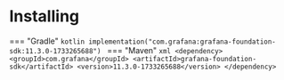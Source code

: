 # Installing

=== "Gradle"
    ```kotlin
    implementation("com.grafana:grafana-foundation-sdk:11.3.0-1733265688")
    ```
=== "Maven"
    ```xml
    <dependency>
        <groupId>com.grafana</groupId>
        <artifactId>grafana-foundation-sdk</artifactId>
        <version>11.3.0-1733265688</version>
    </dependency>
    ```
